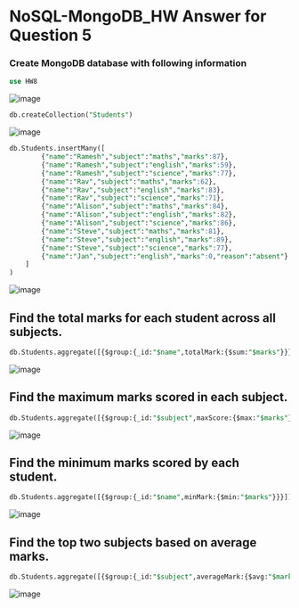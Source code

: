 # NoSQL-MongoDB_HW Answer for Question 5  
### Create MongoDB database with following information   
```SQL
use HW8
```
![image](https://user-images.githubusercontent.com/72879083/159142131-a3041211-201a-49f2-ad39-1a90320a7eaa.png)
```SQL
db.createCollection("Students")  
```
![image](https://user-images.githubusercontent.com/72879083/159142245-42d5178e-905d-43b5-929a-4d659698af50.png)
```SQL
db.Students.insertMany([
        {"name":"Ramesh","subject":"maths","marks":87},
        {"name":"Ramesh","subject":"english","marks":59},
        {"name":"Ramesh","subject":"science","marks":77},
        {"name":"Rav","subject":"maths","marks":62},
        {"name":"Rav","subject":"english","marks":83},
        {"name":"Rav","subject":"science","marks":71},
        {"name":"Alison","subject":"maths","marks":84},
        {"name":"Alison","subject":"english","marks":82},
        {"name":"Alison","subject":"science","marks":86},
        {"name":"Steve","subject":"maths","marks":81},
        {"name":"Steve","subject":"english","marks":89},
        {"name":"Steve","subject":"science","marks":77},
        {"name":"Jan","subject":"english","marks":0,"reason":"absent"}
    ]
)
```
![image](https://user-images.githubusercontent.com/72879083/159142413-329b1ae4-c888-4fc6-bde4-b085a50c1852.png)  
## Find the total marks for each student across all subjects.
```SQL
db.Students.aggregate([{$group:{_id:"$name",totalMark:{$sum:"$marks"}}}])
```
![image](https://user-images.githubusercontent.com/72879083/159142652-d6a10c91-ac21-4f27-8afa-29caf01cdf58.png)
## Find the maximum marks scored in each subject.
```SQL
db.Students.aggregate([{$group:{_id:"$subject",maxScore:{$max:"$marks"}}}])
```
![image](https://user-images.githubusercontent.com/72879083/159142634-c3a152ac-0154-45eb-b514-ed2d006978f5.png)

## Find the minimum marks scored by each student.
```SQL
db.Students.aggregate([{$group:{_id:"$name",minMark:{$min:"$marks"}}}])
```
![image](https://user-images.githubusercontent.com/72879083/159142698-96e290ef-c6a1-46b3-9d70-30b4c70d7869.png)
## Find the top two subjects based on average marks.
```SQL
db.Students.aggregate([{$group:{_id:"$subject",averageMark:{$avg:"$marks"}}}, {$sort:{"averageMark":-1}},{$limit:2}])
```
![image](https://user-images.githubusercontent.com/72879083/159143013-79b22178-db2a-4916-89ae-640441d7b3a0.png)
